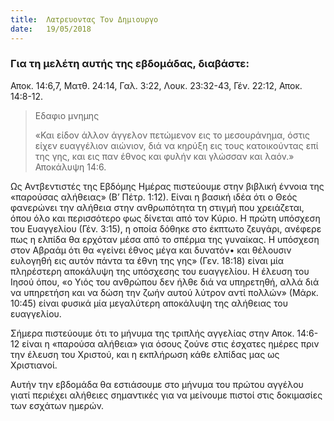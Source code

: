 ```yaml
---
title:  Λατρευοντας Τον Δημιουργο
date:   19/05/2018
---
```


### Για τη μελέτη αυτής της εβδομάδας, διαβάστε:
Αποκ. 14:6,7, Ματθ. 24:14, Γαλ. 3:22, Λουκ. 23:32-43, Γέν. 22:12, Αποκ. 14:8-12.

> <p>Εδαφιο μνημης</p>
> «Και είδον άλλον άγγελον πετώμενον εις το μεσουράνημα, όστις είχεν ευαγγέλιον αιώνιον, διά να κηρύξη εις τους κατοικούντας επί της γης, και εις παν έθνος και φυλήν και γλώσσαν και λαόν.» Αποκάλυψη 14:6.

Ως Αντβεντιστές της Εβδόμης Ημέρας πιστεύουμε στην βιβλική έννοια της «παρούσας αλήθειας» (Β’ Πέτρ. 1:12). Είναι η βασική ιδέα ότι ο Θεός φανερώνει την αλήθεια στην ανθρωπότητα τη στιγμή που χρειάζεται, όπου όλο και περισσότερο φως δίνεται από τον Κύριο. Η πρώτη υπόσχεση του Ευαγγελίου (Γέν. 3:15), η οποία δόθηκε στο έκπτωτο ζευγάρι, ανέφερε πως η ελπίδα θα ερχόταν μέσα από το σπέρμα της γυναίκας. Η υπόσχεση στον Αβραάμ ότι θα «γείνει έθνος μέγα και δυνατόν• και θέλουσιν ευλογηθή εις αυτόν πάντα τα έθνη της γης» (Γεν. 18:18) είναι μία πληρέστερη αποκάλυψη της υπόσχεσης του ευαγγελίου. Η έλευση του Ιησού όπου, «ο Υιός του ανθρώπου δεν ήλθε διά να υπηρετηθή, αλλά διά να υπηρετήση και να δώση την ζωήν αυτού λύτρον αντί πολλών» (Μάρκ. 10:45) είναι φυσικά μία μεγαλύτερη αποκάλυψη της αλήθειας του ευαγγελίου.

Σήμερα πιστεύουμε ότι το μήνυμα της τριπλής αγγελίας στην Αποκ. 14:6-12 είναι η «παρούσα αλήθεια» για όσους ζούνε στις έσχατες ημέρες πριν την έλευση του Χριστού, και η εκπλήρωση κάθε ελπίδας μας ως Χριστιανοί. 

Αυτήν την εβδομάδα θα εστιάσουμε στο μήνυμα του πρώτου αγγέλου γιατί περιέχει αλήθειες σημαντικές για να μείνουμε πιστοί στις δοκιμασίες των εσχάτων ημερών.